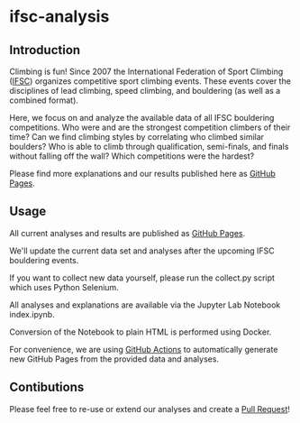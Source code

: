 # ifsc-analysis

## Introduction

Climbing is fun!
Since 2007 the International Federation of Sport Climbing (<a href="https://www.ifsc-climbing.org/">IFSC</a>) organizes competitive sport climbing events.
These events cover the disciplines of lead climbing, speed climbing, and bouldering (as well as a combined format).

Here, we focus on and analyze the available data of all IFSC bouldering competitions. 
Who were and are the strongest competition climbers of their time? 
Can we find climbing styles by correlating who climbed similar boulders? 
Who is able to climb through qualification, semi-finals, and finals without falling off the wall? 
Which competitions were the hardest?

Please find more explanations and our results published here as <a href="https://DavidBreuer.github.io/ifsc-analysis">GitHub Pages</a>. 

## Usage

All current analyses and results are published as <a href="https://DavidBreuer.github.io/ifsc-analysis">GitHub Pages</a>. 

We'll update the current data set and analyses after the upcoming IFSC bouldering events.

If you want to collect new data yourself, please run the collect.py script which uses Python Selenium.

All analyses and explanations are available via the Jupyter Lab Notebook index.ipynb.

Conversion of the Notebook to plain HTML is performed using Docker.

For convenience, we are using <a href="https://github.com/DavidBreuer/ifsc-analysis/actions">GitHub Actions</a> to automatically generate new GitHub Pages from the provided data and analyses.

## Contibutions

Please feel free to re-use or extend our analyses and create a <a href="https://opensource.creativecommons.org/contributing-code/pr-guidelines/">Pull Request</a>!

